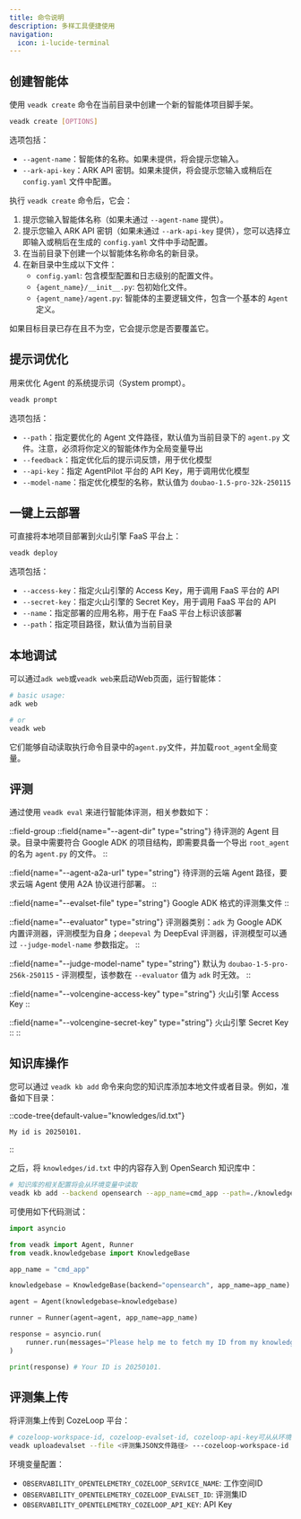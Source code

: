 ```yaml
---
title: 命令说明
description: 多样工具便捷使用
navigation:
  icon: i-lucide-terminal
---
```


## 创建智能体

使用 `veadk create` 命令在当前目录中创建一个新的智能体项目脚手架。

```bash
veadk create [OPTIONS]
```

选项包括：

- `--agent-name`：智能体的名称。如果未提供，将会提示您输入。
- `--ark-api-key`：ARK API 密钥。如果未提供，将会提示您输入或稍后在 `config.yaml` 文件中配置。

执行 `veadk create` 命令后，它会：

1.  提示您输入智能体名称（如果未通过 `--agent-name` 提供）。
2.  提示您输入 ARK API 密钥（如果未通过 `--ark-api-key` 提供），您可以选择立即输入或稍后在生成的 `config.yaml` 文件中手动配置。
3.  在当前目录下创建一个以智能体名称命名的新目录。
4.  在新目录中生成以下文件：
    *   `config.yaml`: 包含模型配置和日志级别的配置文件。
    *   `{agent_name}/__init__.py`: 包初始化文件。
    *   `{agent_name}/agent.py`: 智能体的主要逻辑文件，包含一个基本的 `Agent` 定义。

如果目标目录已存在且不为空，它会提示您是否要覆盖它。


## 提示词优化

用来优化 Agent 的系统提示词（System prompt）。

```bash
veadk prompt
```

选项包括：

- `--path`：指定要优化的 Agent 文件路径，默认值为当前目录下的 `agent.py` 文件。注意，必须将你定义的智能体作为全局变量导出
- `--feedback`：指定优化后的提示词反馈，用于优化模型
- `--api-key`：指定 AgentPilot 平台的 API Key，用于调用优化模型
- `--model-name`：指定优化模型的名称，默认值为 `doubao-1.5-pro-32k-250115`

## 一键上云部署

可直接将本地项目部署到火山引擎 FaaS 平台上：

```bash
veadk deploy
```

选项包括：

- `--access-key`：指定火山引擎的 Access Key，用于调用 FaaS 平台的 API
- `--secret-key`：指定火山引擎的 Secret Key，用于调用 FaaS 平台的 API
- `--name`：指定部署的应用名称，用于在 FaaS 平台上标识该部署
- `--path`：指定项目路径，默认值为当前目录

## 本地调试

可以通过`adk web`或`veadk web`来启动Web页面，运行智能体：

```bash
# basic usage:
adk web

# or 
veadk web
```

它们能够自动读取执行命令目录中的`agent.py`文件，并加载`root_agent`全局变量。

## 评测

通过使用 `veadk eval` 来进行智能体评测，相关参数如下：

::field-group
  ::field{name="--agent-dir" type="string"}
  待评测的 Agent 目录。目录中需要符合 Google ADK 的项目结构，即需要具备一个导出 `root_agent` 的名为 `agent.py` 的文件。
  ::

  ::field{name="--agent-a2a-url" type="string"}
  待评测的云端 Agent 路径，要求云端 Agent 使用 A2A 协议进行部署。
  ::

  ::field{name="--evalset-file" type="string"}
  Google ADK 格式的评测集文件
  ::

  ::field{name="--evaluator" type="string"}
  评测器类别：`adk` 为 Google ADK 内置评测器，评测模型为自身；`deepeval` 为 DeepEval 评测器，评测模型可以通过 `--judge-model-name` 参数指定。
  ::

  ::field{name="--judge-model-name" type="string"}
  默认为 `doubao-1-5-pro-256k-250115` - 评测模型，该参数在 `--evaluator` 值为 `adk` 时无效。
  ::

  ::field{name="--volcengine-access-key" type="string"}
  火山引擎 Access Key
  ::

  ::field{name="--volcengine-secret-key" type="string"}
  火山引擎 Secret Key
  ::
::

## 知识库操作

您可以通过 `veadk kb add` 命令来向您的知识库添加本地文件或者目录。例如，准备如下目录：

::code-tree{default-value="knowledges/id.txt"}

```txt [knowledges/id.txt]
My id is 20250101.
```

::

之后，将 `knowledges/id.txt` 中的内容存入到 OpenSearch 知识库中：

```bash
# 知识库的相关配置将会从环境变量中读取
veadk kb add --backend opensearch --app_name=cmd_app --path=./knowledges
```

可使用如下代码测试：

```python
import asyncio

from veadk import Agent, Runner
from veadk.knowledgebase import KnowledgeBase

app_name = "cmd_app"

knowledgebase = KnowledgeBase(backend="opensearch", app_name=app_name)

agent = Agent(knowledgebase=knowledgebase)

runner = Runner(agent=agent, app_name=app_name)

response = asyncio.run(
    runner.run(messages="Please help me to fetch my ID from my knowledgebase")
)

print(response) # Your ID is 20250101.
```

## 评测集上传

将评测集上传到 CozeLoop 平台：

```bash
# cozeloop-workspace-id, cozeloop-evalset-id, cozeloop-api-key可从从环境变量中读取
veadk uploadevalset --file <评测集JSON文件路径> ---cozeloop-workspace-id <CozeLoop工作空间ID> --cozeloop-evalset-id <CozeLoop评测集ID> --cozeloop-api-key <CozeLoop API Key>
```

环境变量配置：
- `OBSERVABILITY_OPENTELEMETRY_COZELOOP_SERVICE_NAME`: 工作空间ID
- `OBSERVABILITY_OPENTELEMETRY_COZELOOP_EVALSET_ID`: 评测集ID  
- `OBSERVABILITY_OPENTELEMETRY_COZELOOP_API_KEY`: API Key
